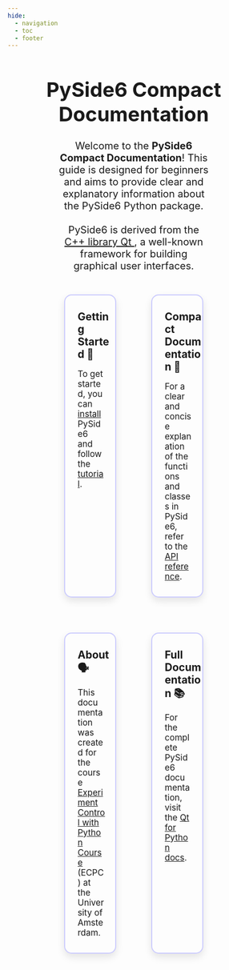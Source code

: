 ```yaml
---
hide:
  - navigation
  - toc
  - footer
---
```


<center>
<h1 style="font-size: 40px;">  PySide6 Compact Documentation </h1>

<style>
.large-text {
    font-size: 20px; /* Adjust the size as needed */
}
</style>
<p class="large-text" style="padding-left: 100px; padding-right: 100px;"> 
  Welcome to the <strong>PySide6 Compact Documentation</strong>! This guide is designed for beginners and aims to provide clear and explanatory information about the PySide6 Python package. <br> </br> 
  PySide6 is derived from the <a href = https://doc.qt.io/qt-6/index.html> C++ library Qt </a>, a well-known framework for building graphical user interfaces.

</center>
<style type="text/css">
.font-item {
  font-size: 17px;
}
ul li::marker {
  font-size: 20px;
}
.column:hover {
  transform: scale(1.02);
}
.column {
  border: 2px solid rgba(0, 0, 255, 0.2);
  padding-left: 25px;
  padding-top: 0px;
  padding-bottom: 30px;
  margin: 25px;
  border-radius: 15px;
  display: flex;
  flex-direction: column; 
  box-shadow: 0 7px 15px rgba(0, 0, 0, 0.1);
}
.column h2 {
  text-align: left;
  margin-top: 30px;
}
.column p {
  margin: 0px;
  padding-right: 20px;
  text-align: left;
}
.grid-container {
  display: grid;
  grid-template-columns: repeat(2, 1fr);
  gap: 20px;
  padding-left: 88px;
  padding-right: 88px;
}
</style>
<div class="grid-container">
  <div class="column">
    <h2>Getting Started &#128640;</h2>
    <p class="font-item">To get started, you can <a href="Installation_Guide">install </a> PySide6 and follow the <a href="Tutorial">tutorial</a>. <br> </br></p>
  </div>
  <div class="column">
    <h2>Compact Documentation 📄</h2>
    <p class="font-item">For a clear and concise explanation of the functions and classes in PySide6, refer to the <a href="QtWidgets">API reference</a>.</p>
  </div>
  <div class="column">
    <h2>About &#128483;</h2>
    <p class="font-item"> This documentation was created for the course <a href="https://natuurkundepracticumamsterdam.github.io/ecpc/">Experiment Control with Python Course</a> (ECPC) at the University of Amsterdam. </p>
  </div>
  <div class="column">
    <h2>Full Documentation &#128218;</h2>
    <p class="font-item">For the complete PySide6 documentation, visit the <a href="https://doc.qt.io/qtforpython-6/index.html">Qt for Python docs</a>.</p>
  </div>
</div>
